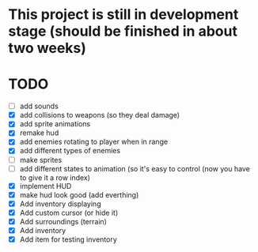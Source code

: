 # This project is still in development stage (should be finished in about two weeks)

# TODO
- [ ] add sounds
- [x] add collisions to weapons (so they deal damage)
- [x] add sprite animations
- [x] remake hud
- [x] add enemies rotating to player when in range
- [x] add different types of enemies
- [ ] make sprites
- [ ] add different states to animation (so it's easy to control (now you have to give it a row index)
- [x] implement HUD
- [x] make hud look good (add everthing)
- [x] Add inventory displaying
- [x] Add custom cursor (or hide it)
- [x] Add surroundings (terrain)
- [x] Add inventory
- [x] Add item for testing inventory
